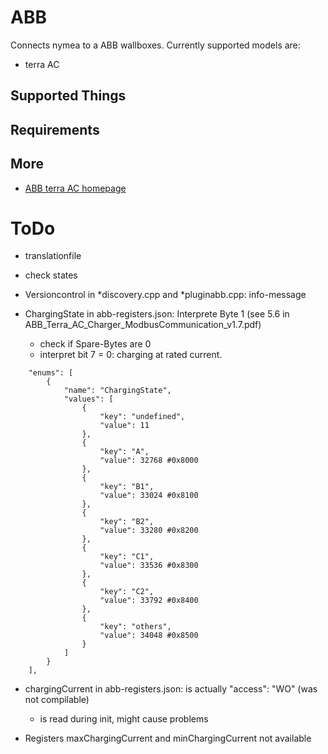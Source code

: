 # ABB 

Connects nymea to a ABB wallboxes. Currently supported models are:

* terra AC

## Supported Things

## Requirements

## More 

* [ABB terra AC homepage](https://new.abb.com/ev-charging/de/terra-ac-wandladestation)

# ToDo
- translationfile

- check states

- Versioncontrol in *discovery.cpp and *pluginabb.cpp: info-message

- ChargingState in abb-registers.json: Interprete Byte 1 (see 5.6 in ABB_Terra_AC_Charger_ModbusCommunication_v1.7.pdf)
    + check if Spare-Bytes are 0
    + interpret bit 7 = 0: charging at rated current.
```
    "enums": [
        {
            "name": "ChargingState",
            "values": [
                {
                    "key": "undefined",
                    "value": 11
                },
                {
                    "key": "A",
                    "value": 32768 #0x8000
                },
                {
                    "key": "B1",
                    "value": 33024 #0x8100
                },
                {
                    "key": "B2",
                    "value": 33280 #0x8200
                },
                {
                    "key": "C1",
                    "value": 33536 #0x8300
                },
                {
                    "key": "C2",
                    "value": 33792 #0x8400
                },
                {
                    "key": "others",
                    "value": 34048 #0x8500
                }
            ]
        }
    ],
```
- chargingCurrent in abb-registers.json: is actually "access": "WO" (was not compilable)
    + is read during init, might cause problems



- Registers maxChargingCurrent and minChargingCurrent not available